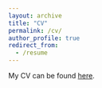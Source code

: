 ```yaml
---
layout: archive
title: "CV"
permalink: /cv/
author_profile: true
redirect_from:
  - /resume
---
```


My CV can be found [here](https://beatrizcepa26.github.io/files/CV.pdf).
